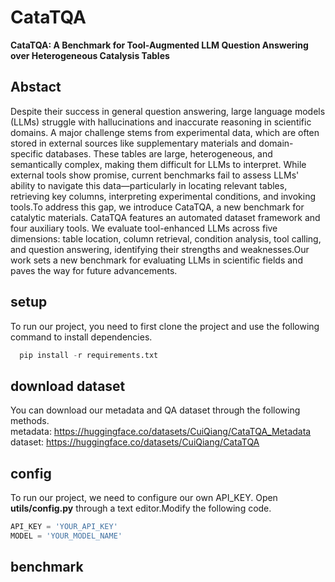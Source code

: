 # CataTQA
**CataTQA: A Benchmark for Tool-Augmented LLM Question Answering over Heterogeneous Catalysis Tables**

## Abstact 
Despite their success in general question answering, large language models (LLMs) struggle with hallucinations and inaccurate reasoning in scientific domains. A major challenge stems from experimental data, which are often stored in external sources like supplementary materials and domain-specific databases. These tables are large, heterogeneous, and semantically complex, making them difficult for LLMs to interpret. While external tools show promise, current benchmarks fail to assess LLMs' ability to navigate this data—particularly in locating relevant tables, retrieving key columns, interpreting experimental conditions, and invoking tools.To address this gap, we introduce CataTQA, a new benchmark for catalytic materials. CataTQA features an automated dataset framework and four auxiliary tools. We evaluate tool-enhanced LLMs across five dimensions: table location, column retrieval, condition analysis, tool calling, and question answering, identifying their strengths and weaknesses.Our work sets a new benchmark for evaluating LLMs in scientific fields and paves the way for future advancements.

## setup
To run our project, you need to first clone the project and use the following command to install dependencies.
```python
  pip install -r requirements.txt
```
## download dataset
You can download our metadata and QA dataset through the following methods.   
  metadata: <https://huggingface.co/datasets/CuiQiang/CataTQA_Metadata>    
  dataset: <https://huggingface.co/datasets/CuiQiang/CataTQA>
  
## config
To run our project, we need to configure our own API_KEY.
Open **utils/config.py** through a text editor.Modify the following code.
```python
API_KEY = 'YOUR_API_KEY'
MODEL = 'YOUR_MODEL_NAME'
```

## benchmark
